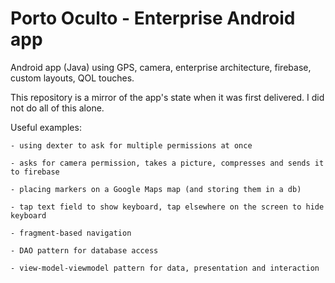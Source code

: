 # Porto Oculto - Enterprise Android app

Android app (Java) using GPS, camera, enterprise architecture, firebase, custom layouts, QOL touches.

This repository is a mirror of the app's state when it was first delivered. I did not do all of this alone.

Useful examples: 

	- using dexter to ask for multiple permissions at once

	- asks for camera permission, takes a picture, compresses and sends it to firebase
	
	- placing markers on a Google Maps map (and storing them in a db)
	
	- tap text field to show keyboard, tap elsewhere on the screen to hide keyboard
	
	- fragment-based navigation
	
	- DAO pattern for database access
	
	- view-model-viewmodel pattern for data, presentation and interaction